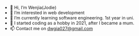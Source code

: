 - 👋 Hi, I’m Wenjia(Jodie)
- 👀 I’m interested in web development
- 🌱 I’m currently learning software engineering. 1st year in uni.
- 💞️ I started coding as a hobby in 2021, after I became a mum.
- 📫 Contact me on dwgia027@gmail.com

<!---
Giaaaaaaa/Giaaaaaaa is a ✨ special ✨ repository because its `README.md` (this file) appears on your GitHub profile.
You can click the Preview link to take a look at your changes.
--->
